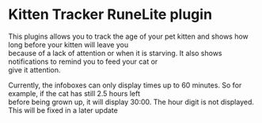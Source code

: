 # Kitten Tracker RuneLite plugin

This plugins allows you to track the age of your pet kitten and shows how long before your kitten will leave you <br> 
because of a lack of attention or when it is starving. It also shows notifications to remind you to feed your cat or <br>
give it attention.

Currently, the infoboxes can only display times up to 60 minutes. So for example, if the cat has still 2.5 hours left <br>
before being grown up, it will display 30:00. The hour digit is not displayed. This will be fixed in a later update


